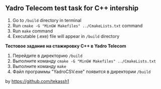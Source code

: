 ## Yadro Telecom test task for C++ intership

1) Go to `/build` directory in terminal
2) Run ```cmake -G "MinGW Makefiles" ../CmakeLists.txt``` command
3) Run ```make``` command
4) Executable (.exe) file will appear in `/build` directory



**Тестовое задание на стажировку С++ в Yadro Telecom**

1) Перейдите в директорию `/build`
2) Выполните команду ```cmake -G "MinGW Makefiles" ../CmakeLists.txt```
3) Выполните команду ```make```
4) Файл программы "YadroCSV.exe" появится в директории `/build`

by https://github.com/tekassh1